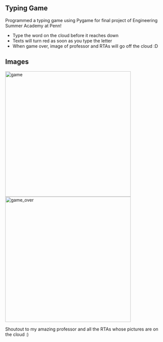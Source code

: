## Typing Game
Programmed a typing game using Pygame for final project of Engineering Summer Academy at Penn!
* Type the word on the cloud before it reaches down
* Texts will turn red as soon as you type the letter
* When game over, image of professor and RTAs will go off the cloud :D

## Images
<p float="left">
  <img src="img/game.png" alt="game" width="400"/>
  <img src="img/game_over.png" alt="game_over" width="400"/>
</p>
Shoutout to my amazing professor and all the RTAs whose pictures are on the cloud :)
